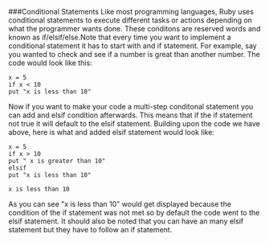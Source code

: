 ###Conditional Statements
Like most programming languages, Ruby uses conditional statements to execute different tasks 
or actions depending on what the programmer wants done. These conditons are reserved words and
known as if/elsif/else.Note that every time you want to implement a conditional statement it has to start with and if statement. For example, say you wanted to check and see if a number is great than another number.
The code would look like this:
```
x = 5
if x < 10
put "x is less than 10"
```
Now if you want to make your code a multi-step conditonal statement you can add and elsif condition afterwards. 
This means that if the if statement not true it will default to the elsif statement. Building upon the code
we have above, here is what and added elsif statement would look like:

```
x = 5
if x > 10
put " x is greater than 10"
elsif
put "x is less than 10"

x is less than 10
```
As you can see "x is less than 10" would get displayed because the condition of the if statement was not met so by 
default the code went to the elsif statement. It should also be noted that you can have an many elsif statement but they 
have to follow an if statement.
